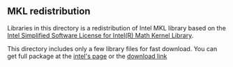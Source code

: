 MKL redistribution
-------------------

Libraries in this directory is a redistribution of Intel MKL library
based on the [Intel Simplified Software License for Intel(R) Math Kernel Library](license.txt).

This directory includes only a few library files for fast download.
You can get full package at the [intel's page](https://software.intel.com/en-us/mkl) or the [download link](http://registrationcenter-download.intel.com/akdlm/irc_nas/tec/11544/l_mkl_2017.3.196.tgz)
